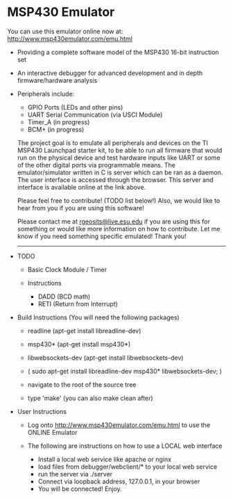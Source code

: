 MSP430 Emulator
===============

You can use this emulator online now at: http://www.msp430emulator.com/emu.html

- Providing a complete software model of the MSP430 16-bit instruction set
- An interactive debugger for advanced development and in depth firmware/hardware analysis
- Peripherals include:
  - GPIO Ports (LEDs and other pins)
  - UART Serial Communication (via USCI Module) 
  - Timer_A (in progress)
  - BCM+ (in progress)

  The project goal is to emulate all peripherals and devices on the TI MSP430 Launchpad starter kit, 
  to be able to run all firmware that would run on the physical device and test hardware inputs like UART or some of the other digital ports via programmable means. 
  The emulator/simulator written in C is server which can be ran as a daemon. The user interface is accessed through the browser. This server and interface is available online at the link above.
  
  Please feel free to contribute! (TODO list below!) Also, we would like to hear from you if you are using this software! 

  Please contact me at rgeosits@live.esu.edu if you are using this for something or would like more information on how to contribute. Let me know if you need something specific emulated!
  Thank you!
  
  --------------------------------------------------------------------------------------------------------------

- TODO
  - Basic Clock Module / Timer
  
  - Instructions
    - DADD (BCD math)
    - RETI (Return from Interrupt)

- Build Instructions (You will need the following packages)
  - readline (apt-get install libreadline-dev)
  - msp430*  (apt-get install msp430*)
  - libwebsockets-dev (apt-get install libwebsockets-dev)

  - ( sudo apt-get install libreadline-dev msp430* libwebsockets-dev; )

  - navigate to the root of the source tree
  - type 'make' (you can also make clean after)

- User Instructions
  - Log onto http://www.msp430emulator.com/emu.html to use the ONLINE Emulator

  - The following are instructions on how to use a LOCAL web interface
    - Install a local web service like apache or nginx
    - load files from debugger/webclient/* to your local web service
    - run the server via ./server
    - Connect via loopback address, 127.0.0.1, in your browser
    - You will be connected! Enjoy.
